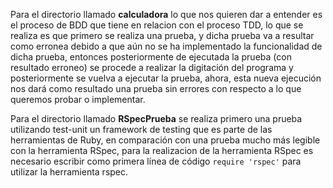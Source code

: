 Para el directorio llamado **calculadora** lo que nos quieren dar a entender es el proceso de BDD que tiene en relacion con el proceso TDD, lo que se realiza es que primero se realiza una prueba, y dicha prueba va a resultar como erronea debido a que aún no se ha implementado la funcionalidad de dicha prueba, entonces posteriormente de ejecutada la prueba (con resultado erroneo) se procede a realizar la digitación del programa y posteriormente se vuelva a ejecutar la prueba, ahora, esta nueva ejecución nos dará como resultado una prueba sin errores con respecto a lo que queremos probar o implementar.

Para el directorio llamado **RSpecPrueba** se realiza primero una prueba utilizando  test-unit un framework de testing que es parte de las herramientas de Ruby, en comparación con una prueba mucho más legible con la herramienta RSpec, para la realizacion de la herramienta RSpec es necesario escribir como primera línea de código `require 'rspec'` para utilizar la herramienta rspec.
